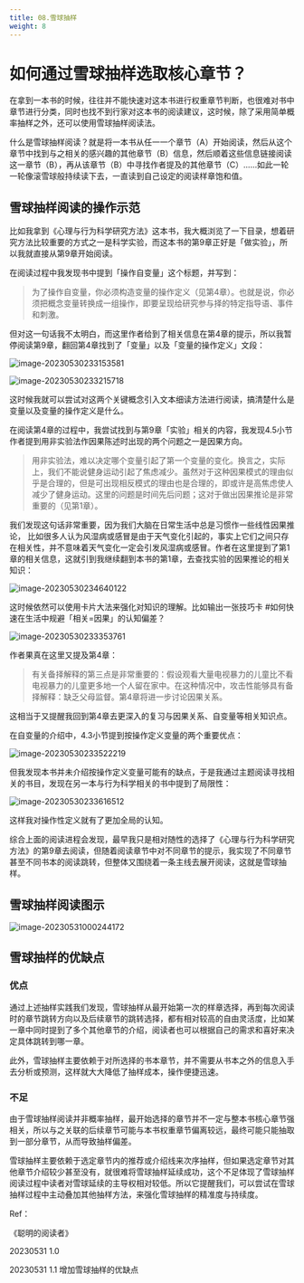 ```yaml
---
title: 08.雪球抽样
weight: 8
---
```


# 如何通过雪球抽样选取核心章节？

在拿到一本书的时候，往往并不能快速对这本书进行权重章节判断，也很难对书中章节进行分类，同时也找不到行家对这本书的阅读建议，这时候，除了采用简单概率抽样之外，还可以使用雪球抽样阅读法。

什么是雪球抽样阅读？就是将一本书从任一一个章节（A）开始阅读，然后从这个章节中找到与之相关的感兴趣的其他章节（B）信息，然后顺着这些信息链接阅读这一章节（B），再从该章节（B）中寻找作者提及的其他章节（C）......如此一轮一轮像滚雪球般持续读下去，一直读到自己设定的阅读样章饱和值。

## 雪球抽样阅读的操作示范

比如我拿到《心理与行为科学研究方法》这本书，我大概浏览了一下目录，想着研究方法比较重要的方式之一是科学实验，而这本书的第9章正好是「做实验」，所以我就直接从第9章开始阅读。

在阅读过程中我发现书中提到「操作自变量」这个标题，并写到：

> 为了操作自变量，你必须构造变量的操作定义（见第4章）。也就是说，你必须把概念变量转换成一组操作，即要呈现给研究参与择的特定指导语、事件和刺激。

但对这一句话我不太明白，而这里作者给到了相关信息在第4章的提示，所以我暂停阅读第9章，翻回第4章找到了「变量」以及「变量的操作定义」文段：

![image-20230530233153581](https://pbox.online/202305302331605.png)

![image-20230530233215718](https://pbox.online/202305302332741.png)

这时候我就可以尝试对这两个关键概念引入文本细读方法进行阅读，搞清楚什么是变量以及变量的操作定义是什么。

在阅读第4章的过程中，我尝试找到与第9章「实验」相关的内容，我发现4.5小节作者提到用非实验法作因果陈述时出现的两个问题之一是因果方向。

> 用非实验法，难以决定哪个变量引起了第一个变量的变化。换言之，实际上，我们不能说健身运动引起了焦虑减少。虽然对于这种因果模式的理由似乎是合理的，但是可出现相反模式的理由也是合理的，即或许是高焦虑使人减少了健身运动。这里的问题是时间先后问题；这对于做出因果推论是非常重要的（见第1章）。

我们发现这句话非常重要，因为我们大脑在日常生活中总是习惯作一些线性因果推论， 比如很多人认为风湿病或感冒是由于天气变化引起的，事实上它们之间只存在相关性，并不意味着天气变化一定会引发风湿病或感冒。作者在这里提到了第1章的相关信息，这就引到我继续翻到本书的第1章，去查找实验的因果推论的相关知识：

![image-20230530234640122](https://pbox.online/202305302346166.png)

这时候依然可以使用卡片大法来强化对知识的理解。比如输出一张技巧卡 #如何快速在生活中规避「相关=因果」的认知偏差？

![image-20230530233353761](https://pbox.online/202305302333793.png)

作者果真在这里又提及第4章：

> 有关备择解释的第三点是非常重要的：假设观看大量电视暴力的儿童比不看电视暴力的儿童更多地一个人留在家中。在这种情况中，攻击性能够具有备择解释：缺乏父母监督。第4章将进一步讨论因果关系。

这相当于又提醒我回到第4章去更深入的复习与因果关系、自变量等相关知识点。

在自变量的介绍中，4.3小节提到按操作定义变量的两个重要优点：

![image-20230530233522219](https://pbox.online/202305302335259.png)

但我发现本书并未介绍按操作定义变量可能有的缺点，于是我通过主题阅读寻找相关的书目，发现在另一本与行为科学相关的书中提到了局限性：

![image-20230530233616512](https://pbox.online/202305302336543.png)

这样我对操作性定义就有了更加全局的认知。

综合上面的阅读进程会发现，最早我只是相对随性的选择了《心理与行为科学研究方法》的第9章去阅读，但随着阅读章节中对不同章节的提示，我实现了不同章节甚至不同书本的阅读跳转，但整体又围绕着一条主线去展开阅读，这就是雪球抽样。

## 雪球抽样阅读图示

![image-20230531000244172](https://pbox.online/202305310002227.png)



## 雪球抽样的优缺点

### 优点

通过上述抽样实践我们发现，雪球抽样从最开始第一次的样章选择，再到每次阅读时的章节跳转方向以及后续章节的跳转选择，都有相对较高的自由灵活度，比如某一章中同时提到了多个其他章节的介绍，阅读者也可以根据自己的需求和喜好来决定具体跳转到哪一章。

此外，雪球抽样主要依赖于对所选择的书本章节，并不需要从书本之外的信息入手去分析或预测，这样就大大降低了抽样成本，操作便捷迅速。

### 不足

由于雪球抽样阅读并非概率抽样，最开始选择的章节并不一定与整本书核心章节强相关，所以与之关联的后续章节可能与本书权重章节偏离较远，最终可能只能抽取到一部分章节，从而导致抽样偏差。

雪球抽样主要依赖于选定章节内的推荐或介绍线来次序抽样，但如果选定章节对其他章节介绍较少甚至没有，就很难将雪球抽样延续成功，这个不足体现了雪球抽样阅读过程中读者对雪球延续的主导权相对较低。所以它提醒我们，可以尝试在雪球抽样过程中主动叠加其他抽样方法，来强化雪球抽样的精准度与持续度。



Ref：

《聪明的阅读者》

20230531 1.0

20230531 1.1 增加雪球抽样的优缺点
